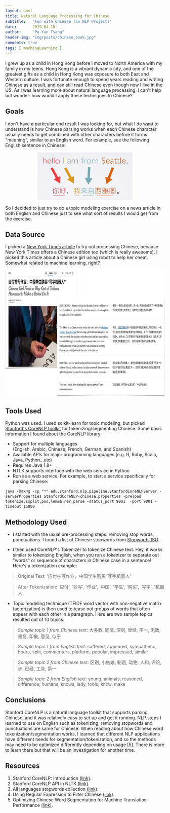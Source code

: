 ```yaml
---
layout: post
title: Natural Language Processing for Chinese
subtitle:   "Fun with Chinese (an NLP Project)"
date:       2019-04-10
author:     "Po-Yan Tsang"
header-img: "img/posts/chinese_book.jpg"
comments: true
tags: [ machineLearning ]
---
```


I grew up as a child in Hong Kong before I moved to North America with my family in my teens. Hong Kong is a vibrant dynamic city, and one of the greatest gifts as a child in Hong Kong was exposure to both East and Western culture. I was fortunate enough to spend years reading and writing Chinese as a result, and can still read Chinese even though now I live in the US. As I was learning more about natural language processing, I can't help but wonder: how would I apply these techniques to Chinese?

## Goals
I don't have a particular end result I was looking for, but what I do want to understand is how Chinese parsing works when each Chinese character usually needs to get combined with other characters before it forms "meaning", similar to an English word. For example, see the following English sentence in Chinese:
<p align="center">
  <img width="300" height="150" src="../img/posts/chinese_sent.png">
</p>

So I decided to just try to do a topic modeling exercise on a news article in both English and Chinese just to see what sort of results I would get from the exercise.

## Data Source
I picked a [New York Times article](https://www.nytimes.com/2019/02/21/world/asia/china-handwriting-robot.html) to try out processing Chinese, because New York Times offers a Chinese edition too (which is really awesome). I picked this article about a Chinese girl using robot to help her cheat. Somewhat related to machine learning, right?

<p align="center">
  <img width="700" height="400" src="../img/posts/nytimes-art.png">
</p>

## Tools Used
Python was used. I used scikit-learn for topic modeling, but picked [Stanford's CoreNLP toolkit](https://stanfordnlp.github.io/CoreNLP/) for tokenizing/segmenting Chinese. Some basic information I found about the CoreNLP library:
* Support for multiple languages (English, Arabic, Chinese, French, German, and Spanish)
* Available APIs for major programming languages (e.g. R, Ruby, Scala, Java, Python…etc)
* Requires Java 1.8+
* NTLK supports interface with the web service in Python
* Run as a web service. For example, to start a service specifically for parsing Chinese:

```console
java -Xmx4g -cp "*" edu.stanford.nlp.pipeline.StanfordCoreNLPServer -serverProperties StanfordCoreNLP-chinese.properties -preload tokenize,ssplit,pos,lemma,ner,parse -status_port 9001  -port 9001 -timeout 15000
```

## Methodology Used
* I started with the usual pre-processing steps: removing stop words, punctuations. I found a list of Chinese stopwords from [Stopwords ISO](https://github.com/stopwords-iso/stopwords-zh/blob/master/stopwords-zh.txt).

* I then used CoreNLP's Tokenizer to tokenize Chinese text. Hey, it works similar to tokenizing English, when you run a tokenizer to separate out "words" or sequence of characters in Chinese case in a sentence! Here's a tokenization example:

> Original Text: '应付抄写作业，中国学生购买“写字机器人'

> After Tokenization: '应付', '抄写', '作业', '中国', '学生', '购买', '写字', '机器人'


* Topic modeling technique (TFIDF word vector with non-negative matrix factorization) is then used to tease out groups of words that often appear with each other in a paragraph. Here are two sample topics resulted out of 10 topics:

> *Sample topic 1 from Chinese text:* 大多数, 同情, 深刻, 曾经, 不一, 无数, 重复, 印象, 意见, 似乎

> *Sample topic 1 from English text:* suffered, appeared, sympathetic, hours, split, commenters, platform, popular, impressed, similar

> *Sample topic 2 from Chinese text:* 区别, 小姑娘, 制造, 动物, 人和, 评论, 步, 已经, 工具, 第一

> *Sample topic 2 from English text:* young, animals, reasoned, difference, humans, knows, lady, tools, know, make


## Conclusions
Stanford CoreNLP is a natural language toolkit that supports parsing Chinese, and it was relatively easy to set up and get it running. NLP steps I learned to use on English such as tokenizing, removing stopwords and punctuations are same for Chinese. When reading about how Chinese word tokenization/segmentation works, I learned that different NLP applications have different needs for segmentation/tokenization, and so the methods may need to be optimized differently depending on usage [5]. There is more to learn there but that will be an investigation for another time.

## Resources
1. Stanford CoreNLP: Introduction [(link)](http://www.sfs.uni-tuebingen.de/~keberle/NLPTools/presentations/CoreNLP/CoreNLP_introduction.pdf).
2. Stanford CoreNLP API in NLTK [(link)](https://github.com/nltk/nltk/wiki/Stanford-CoreNLP-API-in-NLTK).
3. All languages stopwords collection [(link)](https://github.com/stopwords-iso/stopwords-zh/blob/master/stopwords-zh.txt).
4. Using Regular Expression to Filter Chinese [(link)](https://chenyuzuoo.github.io/posts/28001/).
5. Optimizing Chinese Word Segmentation for Machine Translation Performance [(link)](https://nlp.stanford.edu/pubs/acl-wmt08-cws.pdf).
